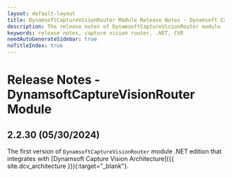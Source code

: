 ```yaml
---
layout: default-layout
title: DynamsoftCaptureVisionRouter Module Release Notes - Dynamsoft Capture Vision .NET Edition
description: The release notes of DynamsoftCaptureVisionRouter module - Dynamsoft Capture Vision .NET Edition.
keywords: release notes, capture vision router, .NET, CVR
needAutoGenerateSidebar: true
noTitleIndex: true
---
```


# Release Notes - DynamsoftCaptureVisionRouter Module

## 2.2.30 (05/30/2024)

The first version of `DynamsoftCaptureVisionRouter` module .NET edition that integrates with [Dynamsoft Capture Vision Architecture]({{ site.dcv_architecture }}){:target="_blank"}.
